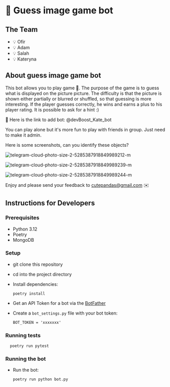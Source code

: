 # 🚀 Guess image game bot

## The Team
- 💡 Ofir
- 💡 Adam
- 💡 Salah
- 💡 Kateryna

## About guess image game bot

This bot allows you to play game 🤖.
The purpose of the game is to guess what is displayed on the picture picture.
The difficulty is that the picture is shown either partially or blurred or shuffled, so that guessing is more interesting.
If the player guesses correctly, he wins and earns a plus to his player rating.
It is possible to ask for a hint :)

🔗 Here is the link to add bot: @devBoost_Kate_bot

You can play alone but it's more fun to play with friends in group. Just need to make it admin. 

Here is some screenshots, can you identify these objects? 

![telegram-cloud-photo-size-2-5285387918849989212-m](https://github.com/user-attachments/assets/c813094d-6e8a-42bf-9955-434be53f5c51)

![telegram-cloud-photo-size-2-5285387918849989239-m](https://github.com/user-attachments/assets/ba944a1b-035d-4ad1-85c4-ac0d407d77f3)

![telegram-cloud-photo-size-2-5285387918849989244-m](https://github.com/user-attachments/assets/469b4fbc-104e-40fa-b873-fc76ff7da0ae)

Enjoy and please send your feedback to cutepandas@gmail.com ✉️

## Instructions for Developers 
### Prerequisites
- Python 3.12
- Poetry
- MongoDB

### Setup
- git clone this repository 
- cd into the project directory
- Install dependencies:
    
      poetry install


- Get an API Token for a bot via the [BotFather](https://telegram.me/BotFather)
- Create a `bot_settings.py` file with your bot token:

      BOT_TOKEN = 'xxxxxxx'

### Running tests        

      poetry run pytest


### Running the bot        
- Run the bot:

      poetry run python bot.py
